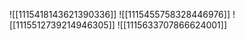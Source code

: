 ![[1115418143621390336]]
![[1115455758328446976]]
![[1115512739214946305]]
![[1115633707866624001]]
